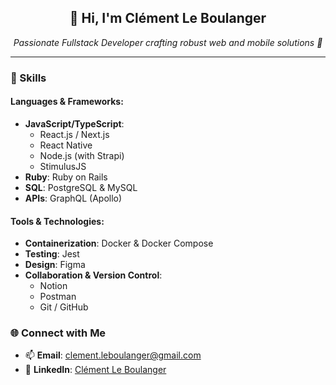 <h2 align="center">👋 Hi, I'm Clément Le Boulanger</h2>

<p align="center">
  <em>Passionate Fullstack Developer crafting robust web and mobile solutions 🚀</em>
</p>

---

### 💼 Skills

#### Languages & Frameworks:
- **JavaScript/TypeScript**:
  - React.js / Next.js
  - React Native
  - Node.js (with Strapi)
  - StimulusJS
- **Ruby**: Ruby on Rails
- **SQL**: PostgreSQL & MySQL
- **APIs**: GraphQL (Apollo)

#### Tools & Technologies:
- **Containerization**: Docker & Docker Compose
- **Testing**: Jest
- **Design**: Figma
- **Collaboration & Version Control**:
  - Notion
  - Postman
  - Git / GitHub

### 🌐 Connect with Me

- 📫 **Email**: [clement.leboulanger@gmail.com](mailto:clement.leboulanger@gmail.com)
- 💼 **LinkedIn**: [Clément Le Boulanger](https://www.linkedin.com/in/cl%C3%A9ment-le-boulanger/)



